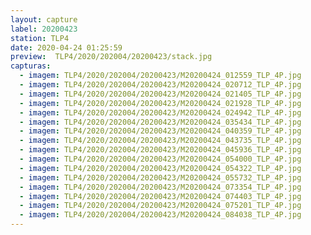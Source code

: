 ```yaml
---
layout: capture
label: 20200423
station: TLP4
date: 2020-04-24 01:25:59
preview:  TLP4/2020/202004/20200423/stack.jpg
capturas:
  - imagem: TLP4/2020/202004/20200423/M20200424_012559_TLP_4P.jpg
  - imagem: TLP4/2020/202004/20200423/M20200424_020712_TLP_4P.jpg
  - imagem: TLP4/2020/202004/20200423/M20200424_021405_TLP_4P.jpg
  - imagem: TLP4/2020/202004/20200423/M20200424_021928_TLP_4P.jpg
  - imagem: TLP4/2020/202004/20200423/M20200424_024942_TLP_4P.jpg
  - imagem: TLP4/2020/202004/20200423/M20200424_035434_TLP_4P.jpg
  - imagem: TLP4/2020/202004/20200423/M20200424_040359_TLP_4P.jpg
  - imagem: TLP4/2020/202004/20200423/M20200424_043735_TLP_4P.jpg
  - imagem: TLP4/2020/202004/20200423/M20200424_045936_TLP_4P.jpg
  - imagem: TLP4/2020/202004/20200423/M20200424_054000_TLP_4P.jpg
  - imagem: TLP4/2020/202004/20200423/M20200424_054322_TLP_4P.jpg
  - imagem: TLP4/2020/202004/20200423/M20200424_055732_TLP_4P.jpg
  - imagem: TLP4/2020/202004/20200423/M20200424_073354_TLP_4P.jpg
  - imagem: TLP4/2020/202004/20200423/M20200424_074403_TLP_4P.jpg
  - imagem: TLP4/2020/202004/20200423/M20200424_075201_TLP_4P.jpg
  - imagem: TLP4/2020/202004/20200423/M20200424_084038_TLP_4P.jpg
---
```

